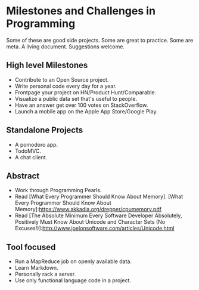# Milestones and Challenges in Programming

Some of these are good side projects. Some are great to practice. Some are meta. A living document. Suggestions welcome.

## High level Milestones
- Contribute to an Open Source project.
- Write personal code every day for a year.
- Frontpage your project on HN/Product Hunt/Comparable.
- Visualize a public data set that's useful to people.
- Have an answer get over 100 votes on StackOverflow.
- Launch a mobile app on the Apple App Store/Google Play.

## Standalone Projects
- A pomodoro app.
- TodoMVC.
- A chat client.

## Abstract
- Work through Programming Pearls.
- Read [What Every Programmer Should Know About Memory]. [What Every Programmer Should Know About Memory]:https://www.akkadia.org/drepper/cpumemory.pdf
- Read [The Absolute Minimum Every Software Developer Absolutely, Positively Must Know About Unicode and Character Sets (No Excuses!)]:http://www.joelonsoftware.com/articles/Unicode.html 

## Tool focused
- Run a MapReduce job on openly available data.
- Learn Markdown.
- Personally rack a server.
- Use only functional language code in a project.

